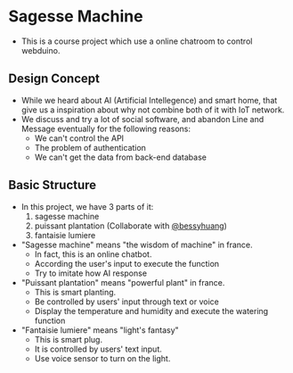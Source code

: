 # Sagesse Machine
* This is a course project which use a online chatroom to control webduino.

## Design Concept
* While we heard about AI (Artificial Intellegence) and smart home, that give us a inspiration about why not combine both of it with IoT network.
* We discuss and try a lot of social software, and abandon Line and Message eventually for the following reasons:
	* We can't control the API
	* The problem of authentication
	* We can't get the data from back-end database

## Basic Structure
* In this project, we have 3 parts of it:
	1. sagesse machine
	2. puissant plantation (Collaborate with [@bessyhuang](https://github.com/bessyhuang))
	3. fantaisie lumiere
* "Sagesse machine" means "the wisdom of machine" in france.
	* In fact, this is an online chatbot.
	* According the user's input to execute the function
	* Try to imitate how AI response
* "Puissant plantation" means "powerful plant" in france.
	* This is smart planting.
	* Be controlled by users' input through text or voice
	* Display the temperature and humidity and execute the watering function
* "Fantaisie lumiere" means "light's fantasy"
	* This is smart plug.
	* It is controlled by users' text input.
	* Use voice sensor to turn on the light.
